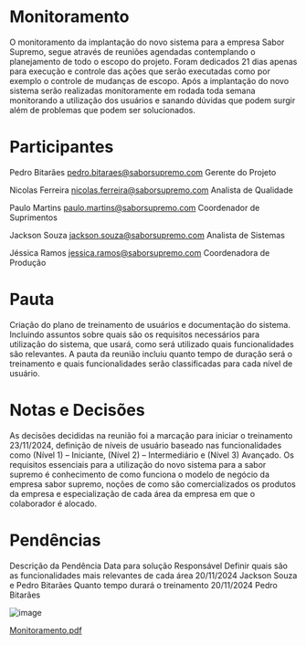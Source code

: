 # Monitoramento
O monitoramento da implantação do novo sistema para a empresa Sabor Supremo, segue através de reuniões agendadas contemplando o planejamento de todo o escopo do projeto. Foram dedicados 21 dias apenas para execução e controle das ações que serão executadas como por exemplo o controle de mudanças de escopo. Após a implantação do novo sistema serão realizadas monitoramente em rodada toda semana monitorando a utilização dos usuários e sanando dúvidas que podem surgir além de problemas que podem ser solucionados.

# Participantes
Pedro Bitarães 	pedro.bitaraes@saborsupremo.com	Gerente do Projeto

Nicolas Ferreira	nicolas.ferreira@saborsupremo.com	Analista de Qualidade

Paulo Martins	paulo.martins@saborsupremo.com	Coordenador de Suprimentos

Jackson Souza	jackson.souza@saborsupremo.com	Analista de Sistemas

Jéssica Ramos	jessica.ramos@saborsupremo.com	Coordenadora de Produção


# Pauta
Criação do plano de treinamento de usuários e documentação do sistema. Incluindo assuntos sobre quais são os requisitos necessários para utilização do sistema, que usará, como será utilizado quais funcionalidades são relevantes. A pauta da reunião incluiu quanto tempo de duração será o treinamento e quais funcionalidades serão classificadas para cada nível de usuário.

# Notas e Decisões
As decisões decididas na reunião foi a marcação para iniciar o treinamento 23/11/2024, definição de níveis de usuário baseado nas funcionalidades como (Nível 1) – Iniciante, (Nível 2) – Intermediário e (Nível 3) Avançado. Os requisitos essenciais para a utilização do novo sistema para a sabor supremo é conhecimento de como funciona o modelo de negócio da empresa sabor supremo, noções de como são comercializados os produtos da empresa e especialização de cada área da empresa em que o colaborador é alocado.

# Pendências
Descrição da Pendência	Data para solução	Responsável
Definir quais são as funcionalidades mais relevantes de cada área	20/11/2024	Jackson Souza e Pedro Bitarães
Quanto tempo durará o treinamento	20/11/2024	Pedro Bitarães

![image](https://github.com/user-attachments/assets/5ee5802e-162a-4e68-a4b8-83fed319d439)

[Monitoramento.pdf](https://github.com/user-attachments/files/17970016/Monitoramento.pdf)
